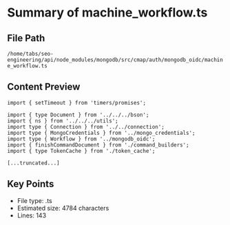 # Summary of machine_workflow.ts
  
## File Path
`/home/tabs/seo-engineering/api/node_modules/mongodb/src/cmap/auth/mongodb_oidc/machine_workflow.ts`

## Content Preview
```
import { setTimeout } from 'timers/promises';

import { type Document } from '../../../bson';
import { ns } from '../../../utils';
import type { Connection } from '../../connection';
import type { MongoCredentials } from '../mongo_credentials';
import type { Workflow } from '../mongodb_oidc';
import { finishCommandDocument } from './command_builders';
import { type TokenCache } from './token_cache';

[...truncated...]
```

## Key Points
- File type: .ts
- Estimated size: 4784 characters
- Lines: 143
